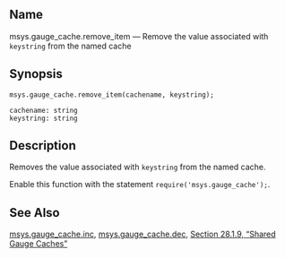 <a name="lua.ref.msys.gauge_cache.remove_item"></a>
## Name

msys.gauge_cache.remove_item — Remove the value associated with `keystring` from the named cache

<a name="idp18163232"></a>
## Synopsis

`msys.gauge_cache.remove_item(cachename, keystring);`

```
cachename: string
keystring: string
```
<a name="idp18166256"></a>
## Description

Removes the value associated with `keystring` from the named cache.

Enable this function with the statement `require('msys.gauge_cache');`.

<a name="idp18169504"></a>
## See Also

[msys.gauge_cache.inc](lua.ref.msys.gauge_cache.inc "msys.gauge_cache.inc"), [msys.gauge_cache.dec](lua.ref.msys.gauge_cache.dec.php "msys.gauge_cache.dec"), [Section 28.1.9, “Shared Gauge Caches”](cluster.config.replication.php#cluster.replication.gauge_cache "28.1.9. Shared Gauge Caches")
